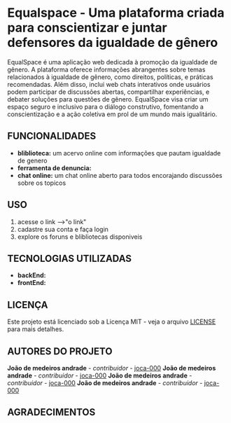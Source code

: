 # Equalspace - Uma plataforma criada para conscientizar e juntar defensores da igualdade de gênero

EqualSpace é uma aplicação web dedicada à promoção da igualdade de gênero. A plataforma oferece informações abrangentes sobre temas relacionados à igualdade de gênero, como direitos, políticas, e práticas recomendadas. Além disso, inclui web chats interativos onde usuários podem participar de discussões abertas, compartilhar experiências, e debater soluções para questões de gênero. EqualSpace visa criar um espaço seguro e inclusivo para o diálogo construtivo, fomentando a conscientização e a ação coletiva em prol de um mundo mais igualitário.

## FUNCIONALIDADES

- **bliblioteca:** um acervo online com informações que pautam igualdade de genero
- **ferramenta de denuncia:** 
- **chat online:** um chat online aberto para todos encorajando discussões sobre os topicos

## USO

1. acesse o link -->"o link"
2. cadastre sua conta e faça login
3. explore os foruns e blibliotecas disponiveis

## TECNOLOGIAS UTILIZADAS

- **backEnd:**
- **frontEnd:**

## LICENÇA

Este projeto está licenciado sob a Licença MIT - veja o arquivo [LICENSE](LICENSE) para mais detalhes.

## AUTORES DO PROJETO

**João de medeiros andrade** - *contribuidor* - [joca-000](https://github.com/joca-000)
**João de medeiros andrade** - *contribuidor* - [joca-000](https://github.com/joca-000)
**João de medeiros andrade** - *contribuidor* - [joca-000](https://github.com/joca-000)
**João de medeiros andrade** - *contribuidor* - [joca-000](https://github.com/joca-000)

## AGRADECIMENTOS

